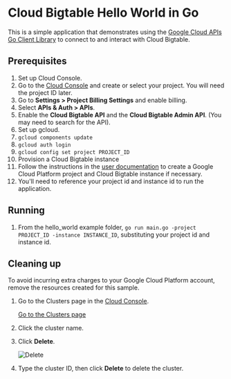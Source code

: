 # Cloud Bigtable Hello World in Go

This is a simple application that demonstrates using the [Google Cloud APIs Go
Client Library](https://github.com/GoogleCloudPlatform/gcloud-golang) to connect
to and interact with Cloud Bigtable.

## Prerequisites

1. Set up Cloud Console.
  1. Go to the [Cloud Console](https://cloud.google.com/console) and create or select your project.
     You will need the project ID later.
  1. Go to **Settings > Project Billing Settings** and enable billing.
  1. Select **APIs & Auth > APIs**.
  1. Enable the **Cloud Bigtable API** and the **Cloud Bigtable Admin API**.
  (You may need to search for the API).
1. Set up gcloud.
  1. `gcloud components update`
  1. `gcloud auth login`
  1. `gcloud config set project PROJECT_ID`
1. Provision a Cloud Bigtable instance
  1. Follow the instructions in the [user
documentation](https://cloud.google.com/bigtable/docs/creating-instance) to
create a Google Cloud Platform project and Cloud Bigtable instance if necessary.
  1. You'll need to reference your project id and instance id to run the application.

## Running

1. From the hello_world example folder, `go run main.go -project PROJECT_ID -instance INSTANCE_ID`, substituting your project id and instance id.

## Cleaning up

To avoid incurring extra charges to your Google Cloud Platform account, remove
the resources created for this sample.

1.  Go to the Clusters page in the [Cloud
    Console](https://console.cloud.google.com).

    [Go to the Clusters page](https://console.cloud.google.com/project/_/bigtable/clusters)

1.  Click the cluster name.

1.  Click **Delete**.

    ![Delete](https://cloud.google.com/bigtable/img/delete-quickstart-cluster.png)

1. Type the cluster ID, then click **Delete** to delete the cluster.
